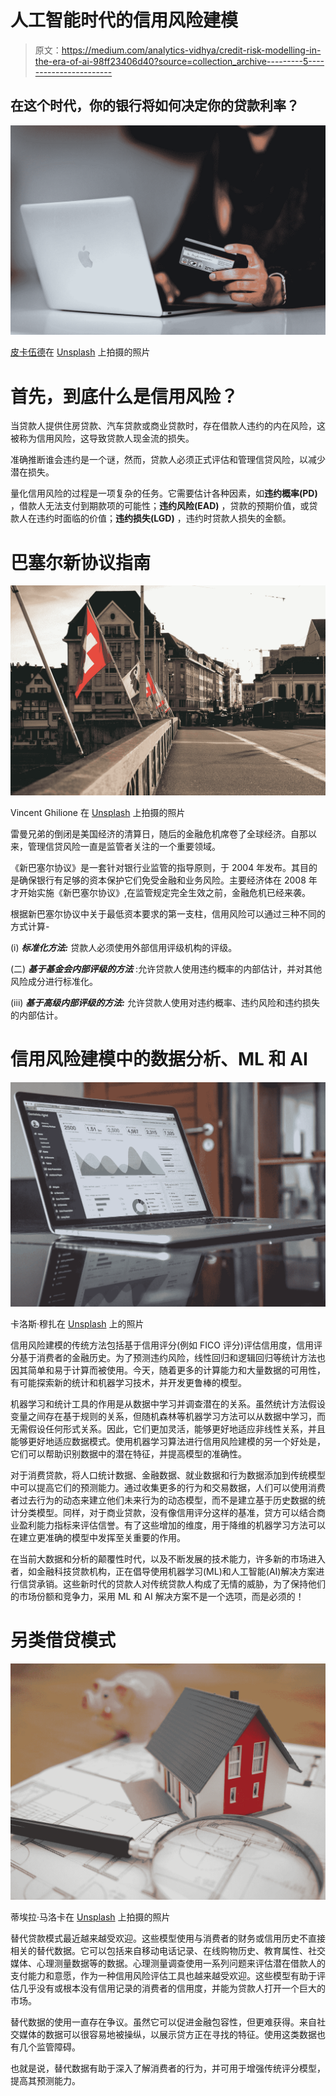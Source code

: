 # 人工智能时代的信用风险建模

> 原文：<https://medium.com/analytics-vidhya/credit-risk-modelling-in-the-era-of-ai-98ff23406d40?source=collection_archive---------5----------------------->

## 在这个时代，你的银行将如何决定你的贷款利率？

![](img/e468e446b6cdfd733c5b95a247705ca4.png)

[皮卡伍德](https://unsplash.com/@pickawood?utm_source=medium&utm_medium=referral)在 [Unsplash](https://unsplash.com?utm_source=medium&utm_medium=referral) 上拍摄的照片

# **首先，到底什么是信用风险？**

当贷款人提供住房贷款、汽车贷款或商业贷款时，存在借款人违约的内在风险，这被称为信用风险，这导致贷款人现金流的损失。

准确推断谁会违约是一个谜，然而，贷款人必须正式评估和管理信贷风险，以减少潜在损失。

量化信用风险的过程是一项复杂的任务。它需要估计各种因素，如**违约概率(PD)** ，借款人无法支付到期款项的可能性；**违约风险(EAD)** ，贷款的预期价值，或贷款人在违约时面临的价值；**违约损失(LGD)** ，违约时贷款人损失的金额。

# **巴塞尔新协议指南**

![](img/b848cbe81ee1ce2e7176bbfde9b90d1a.png)

Vincent Ghilione 在 [Unsplash](https://unsplash.com?utm_source=medium&utm_medium=referral) 上拍摄的照片

雷曼兄弟的倒闭是美国经济的清算日，随后的金融危机席卷了全球经济。自那以来，管理信贷风险一直是监管者关注的一个重要领域。

《新巴塞尔协议》是一套针对银行业监管的指导原则，于 2004 年发布。其目的是确保银行有足够的资本保护它们免受金融和业务风险。主要经济体在 2008 年才开始实施《新巴塞尔协议》,在监管规定完全生效之前，金融危机已经来袭。

根据新巴塞尔协议中关于最低资本要求的第一支柱，信用风险可以通过三种不同的方式计算-

(i) ***标准化方法:*** 贷款人必须使用外部信用评级机构的评级。

(二) ***基于基金会内部评级的方法*** :允许贷款人使用违约概率的内部估计，并对其他风险成分进行标准化。

(iii) ***基于高级内部评级的方法:*** 允许贷款人使用对违约概率、违约风险和违约损失的内部估计。

# **信用风险建模中的数据分析、ML 和 AI**

![](img/5707ebdf7f249ff87222d79d883e46db.png)

卡洛斯·穆扎在 [Unsplash](https://unsplash.com?utm_source=medium&utm_medium=referral) 上的照片

信用风险建模的传统方法包括基于信用评分(例如 FICO 评分)评估信用度，信用评分基于消费者的金融历史。为了预测违约风险，线性回归和逻辑回归等统计方法也因其简单和易于计算而被使用。今天，随着更多的计算能力和大量数据的可用性，有可能探索新的统计和机器学习技术，并开发更鲁棒的模型。

机器学习和统计工具的作用是从数据中学习并调查潜在的关系。虽然统计方法假设变量之间存在基于规则的关系，但随机森林等机器学习方法可以从数据中学习，而无需假设任何形式关系。因此，它们更加灵活，能够更好地适应非线性关系，并且能够更好地适应数据模式。使用机器学习算法进行信用风险建模的另一个好处是，它们可以帮助识别数据中的潜在特征，并提高模型的准确性。

对于消费贷款，将人口统计数据、金融数据、就业数据和行为数据添加到传统模型中可以提高它们的预测能力。通过收集更多的行为和交易数据，人们可以使用消费者过去行为的动态来建立他们未来行为的动态模型，而不是建立基于历史数据的统计分类模型。同样，对于商业贷款，没有像信用评分这样的基准，贷方可以结合商业盈利能力指标来评估信誉。有了这些增加的维度，用于降维的机器学习方法可以在建立更准确的模型中发挥至关重要的作用。

在当前大数据和分析的颠覆性时代，以及不断发展的技术能力，许多新的市场进入者，如金融科技贷款机构，正在倡导使用机器学习(ML)和人工智能(AI)解决方案进行信贷承销。这些新时代的贷款人对传统贷款人构成了无情的威胁，为了保持他们的市场份额和竞争力，采用 ML 和 AI 解决方案不是一个选项，而是必须的！

# **另类借贷模式**

![](img/1b63cecd7ca69e467038263155394773.png)

蒂埃拉·马洛卡在 [Unsplash](https://unsplash.com?utm_source=medium&utm_medium=referral) 上拍摄的照片

替代贷款模式最近越来越受欢迎。这些模型使用与消费者的财务或信用历史不直接相关的替代数据。它可以包括来自移动电话记录、在线购物历史、教育属性、社交媒体、心理测量数据等的数据。心理测量调查使用一系列问题来评估潜在借款人的支付能力和意愿，作为一种信用风险评估工具也越来越受欢迎。这些模型有助于评估几乎没有或根本没有信用记录的消费者的信用度，并能为贷款人打开一个巨大的市场。

替代数据的使用一直存在争议。虽然它可以促进金融包容性，但更难获得。来自社交媒体的数据可以很容易地被操纵，以展示贷方正在寻找的特征。使用这类数据也有几个监管障碍。

也就是说，替代数据有助于深入了解消费者的行为，并可用于增强传统评分模型，提高其预测能力。